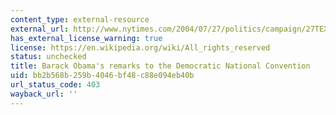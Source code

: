 ```yaml
---
content_type: external-resource
external_url: http://www.nytimes.com/2004/07/27/politics/campaign/27TEXT-OBAMA.html?pagewanted=all
has_external_license_warning: true
license: https://en.wikipedia.org/wiki/All_rights_reserved
status: unchecked
title: Barack Obama's remarks to the Democratic National Convention
uid: bb2b568b-259b-4046-bf48-c88e094eb40b
url_status_code: 403
wayback_url: ''
---
```

